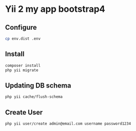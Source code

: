Yii 2 my app bootstrap4
============================
Configure
-----
```bash
cp env.dist .env
```

Install
-----
```bash
composer install
php yii migrate
```

Updating DB schema
----
```bash
php yii cache/flush-schema
```

Create User
---
```
php yii user/create admin@email.com username password1234
```
